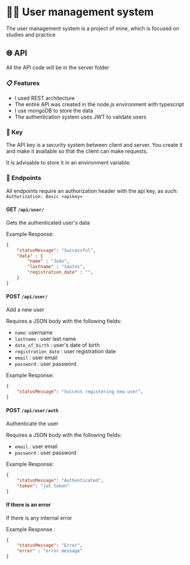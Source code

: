 # 👨‍💻  User management system 

The user management system is a project of mine, which is focused on studies and practice

## 🌐 API
All the API code will be in the server folder

### 📋 Features

- I used REST architecture
- The entire API was created in the node.js environment with typescript
- I use mongoDB to store the data
- The authentication system uses JWT to validate users

### 🔑 Key
The API key is a security system between client and server. You create it and make it available so that the client can make requests.

It is advisable to store it in an environment variable.

### 🚩 Endpoints

All endpoints require an authorization header with the api key, as such: `Authorization: Basic <apikey>`

#### GET `/api/user/`
Gets the authenticated user's data

Example Response:
```json
{
    "statusMessage": "Successful",
    "data" : {
        "name" : "João",
        "lastname" : "Santos",
        "registration_date" : "",
    }
}
```

#### POST `/api/user/`
Add a new user

Requires a JSON body with the following fields: 
- `name`: username
- `lastname` : user last name
- `date_of_birth` : user's date of birth
- `registration_date` : user registration date 
- `email` : user email
- `password` : user password

Example Response:
```json
{
    "statusMessage": "Success registering new user",
}
```

#### POST `/api/user/auth`
Authenticate the user


Requires a JSON body with the following fields: 
- `email` : user email
- `password` : user password

Example Response:

```json
{
    "statusMessage": "Authenticated",
    "token": "jwt token"
}
```

#### If there is an error 
If there is any internal error

Example Response :
```json
{
    "statusMessage": "Error",
    "error" : "error message"
}

```
